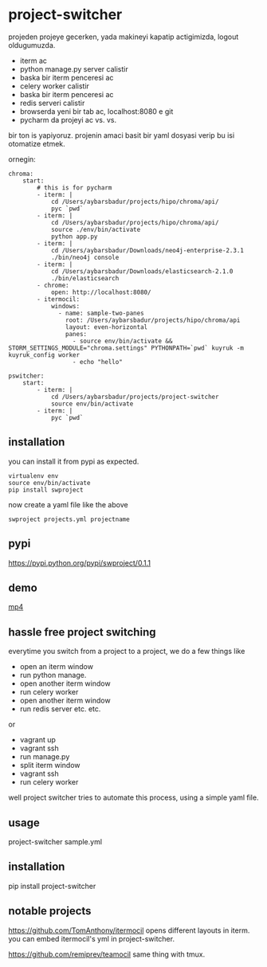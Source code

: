project-switcher
==============================

projeden projeye gecerken, yada makineyi kapatip actigimizda, logout oldugumuzda.
- iterm ac
- python manage.py server calistir
- baska bir iterm penceresi ac
- celery worker calistir
- baska bir iterm penceresi ac
- redis serveri calistir
- browserda yeni bir tab ac, localhost:8080 e git
- pycharm da projeyi ac
vs. vs.

bir ton is yapiyoruz. projenin amaci basit bir yaml dosyasi verip bu isi otomatize etmek.

ornegin:
```
chroma:
    start:
        # this is for pycharm
        - iterm: |
            cd /Users/aybarsbadur/projects/hipo/chroma/api/
            pyc `pwd`
        - iterm: |
            cd /Users/aybarsbadur/projects/hipo/chroma/api/
            source ./env/bin/activate
            python app.py
        - iterm: |
            cd /Users/aybarsbadur/Downloads/neo4j-enterprise-2.3.1
            ./bin/neo4j console
        - iterm: |
            cd /Users/aybarsbadur/Downloads/elasticsearch-2.1.0
            ./bin/elasticsearch
        - chrome:
            open: http://localhost:8080/
        - itermocil:
            windows:
              - name: sample-two-panes
                root: /Users/aybarsbadur/projects/hipo/chroma/api
                layout: even-horizontal
                panes:
                  - source env/bin/activate && STORM_SETTINGS_MODULE="chroma.settings" PYTHONPATH=`pwd` kuyruk -m kuyruk_config worker
                  - echo "hello"

pswitcher:
    start:
        - iterm: |
            cd /Users/aybarsbadur/projects/project-switcher
            source env/bin/activate
        - iterm: |
            pyc `pwd`

```

installation
----------------------------
you can install it from pypi as expected.
```
virtualenv env
source env/bin/activate
pip install swproject
```
now create a yaml file like the above
```
swproject projects.yml projectname
```


pypi
---------------------------
https://pypi.python.org/pypi/swproject/0.1.1



demo
-----------------------------
[mp4](https://github.com/ybrs/project-switcher/blob/master/demo.mp4?raw=true)



hassle free project switching
-----------------------------
everytime you switch from a project to a project, we do a few things
like
- open an iterm window
- run python manage.
- open another iterm window
- run celery worker
- open another iterm window
- run redis server
etc. etc.

or

- vagrant up
- vagrant ssh
- run manage.py
- split iterm window
- vagrant ssh
- run celery worker


well project switcher tries to automate this process, using a simple yaml file.

usage
------------------------------
project-switcher sample.yml

installation
------------------------------
pip install project-switcher

notable projects
------------------------------
https://github.com/TomAnthony/itermocil opens different layouts in iterm. you can embed itermocil's yml in project-switcher.

https://github.com/remiprev/teamocil same thing with tmux.
